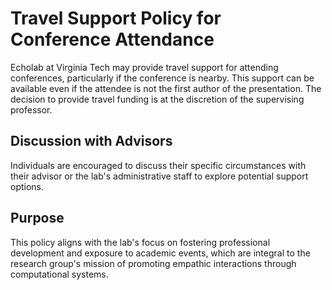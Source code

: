 # Travel Support Policy for Conference Attendance

Echolab at Virginia Tech may provide travel support for attending conferences, particularly if the conference is nearby. This support can be available even if the attendee is not the first author of the presentation. The decision to provide travel funding is at the discretion of the supervising professor.

## Discussion with Advisors
Individuals are encouraged to discuss their specific circumstances with their advisor or the lab's administrative staff to explore potential support options.

## Purpose
This policy aligns with the lab's focus on fostering professional development and exposure to academic events, which are integral to the research group's mission of promoting empathic interactions through computational systems.